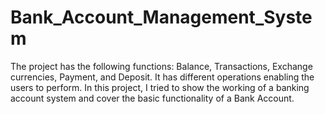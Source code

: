# Bank_Account_Management_System
The project has the following functions: Balance, Transactions, Exchange currencies, Payment, and Deposit. It has different operations enabling the users to perform. In this project, I tried to show the working of a banking account system and cover the basic functionality of a Bank Account.

